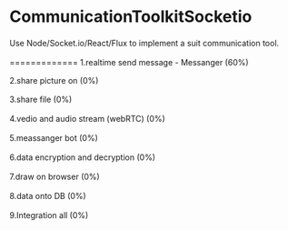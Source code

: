 # CommunicationToolkitSocketio
Use Node/Socket.io/React/Flux to implement a suit communication tool.　　

=============
1.realtime send message - Messanger (60%)　　

2.share picture on (0%)  

3.share file (0%)　　

4.vedio and audio stream (webRTC) (0%)　　

5.meassanger bot (0%)　　

6.data encryption and decryption (0%)　　

7.draw on browser (0%)　　

8.data onto DB (0%)　　

9.Integration all (0%)　　


